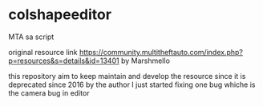 # colshapeeditor
 MTA sa script
 
 original resource link https://community.multitheftauto.com/index.php?p=resources&s=details&id=13401
by 	Marshmello

this repository aim to keep maintain and develop the resource since it is deprecated since 2016 by the author 
I just started fixing one bug whiche is the camera bug in editor 
